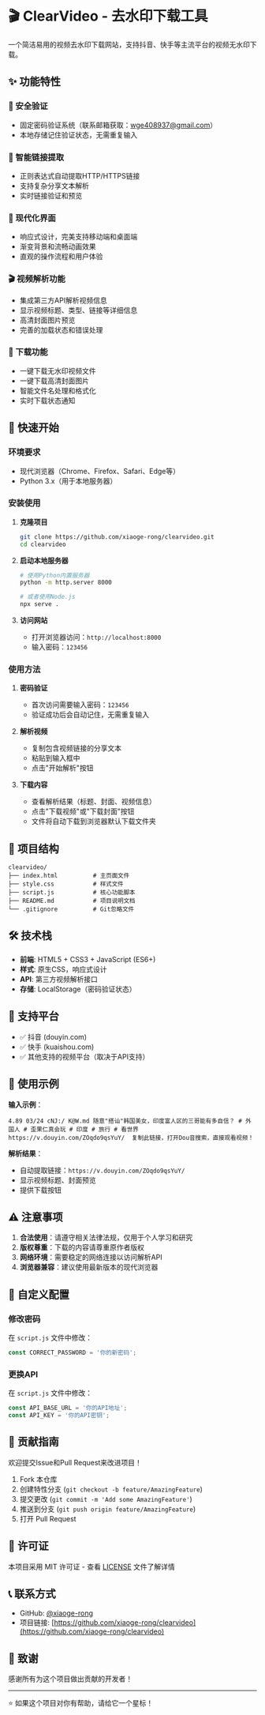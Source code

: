 # 🎬 ClearVideo - 去水印下载工具

一个简洁易用的视频去水印下载网站，支持抖音、快手等主流平台的视频无水印下载。

## ✨ 功能特性

### 🔐 安全验证
- 固定密码验证系统（联系邮箱获取：wge408937@gmail.com）
- 本地存储记住验证状态，无需重复输入

### 🔗 智能链接提取
- 正则表达式自动提取HTTP/HTTPS链接
- 支持复杂分享文本解析
- 实时链接验证和预览

### 📱 现代化界面
- 响应式设计，完美支持移动端和桌面端
- 渐变背景和流畅动画效果
- 直观的操作流程和用户体验

### 🎬 视频解析功能
- 集成第三方API解析视频信息
- 显示视频标题、类型、链接等详细信息
- 高清封面图片预览
- 完善的加载状态和错误处理

### 💾 下载功能
- 一键下载无水印视频文件
- 一键下载高清封面图片
- 智能文件名处理和格式化
- 实时下载状态通知

## 🚀 快速开始

### 环境要求
- 现代浏览器（Chrome、Firefox、Safari、Edge等）
- Python 3.x（用于本地服务器）

### 安装使用

1. **克隆项目**
   ```bash
   git clone https://github.com/xiaoge-rong/clearvideo.git
   cd clearvideo
   ```

2. **启动本地服务器**
   ```bash
   # 使用Python内置服务器
   python -m http.server 8000
   
   # 或者使用Node.js
   npx serve .
   ```

3. **访问网站**
   - 打开浏览器访问：`http://localhost:8000`
   - 输入密码：`123456`

### 使用方法

1. **密码验证**
   - 首次访问需要输入密码：`123456`
   - 验证成功后会自动记住，无需重复输入

2. **解析视频**
   - 复制包含视频链接的分享文本
   - 粘贴到输入框中
   - 点击"开始解析"按钮

3. **下载内容**
   - 查看解析结果（标题、封面、视频信息）
   - 点击"下载视频"或"下载封面"按钮
   - 文件将自动下载到浏览器默认下载文件夹

## 📁 项目结构

```
clearvideo/
├── index.html          # 主页面文件
├── style.css           # 样式文件
├── script.js           # 核心功能脚本
├── README.md           # 项目说明文档
└── .gitignore          # Git忽略文件
```

## 🛠️ 技术栈

- **前端**: HTML5 + CSS3 + JavaScript (ES6+)
- **样式**: 原生CSS，响应式设计
- **API**: 第三方视频解析接口
- **存储**: LocalStorage（密码验证状态）

## 🎯 支持平台

- ✅ 抖音 (douyin.com)
- ✅ 快手 (kuaishou.com)
- ✅ 其他支持的视频平台（取决于API支持）

## 📝 使用示例

**输入示例**：
```
4.89 03/24 cNJ:/ K@W.md 随意"搭讪"韩国美女，印度富人区的三哥能有多自信？ # 外国人 # 歪果仁真会玩 # 印度 # 旅行 # 看世界  https://v.douyin.com/ZOqdo9qsYuY/  复制此链接，打开Dou音搜索，直接观看视频！
```

**解析结果**：
- 自动提取链接：`https://v.douyin.com/ZOqdo9qsYuY/`
- 显示视频标题、封面预览
- 提供下载按钮

## ⚠️ 注意事项

1. **合法使用**：请遵守相关法律法规，仅用于个人学习和研究
2. **版权尊重**：下载的内容请尊重原作者版权
3. **网络环境**：需要稳定的网络连接以访问解析API
4. **浏览器兼容**：建议使用最新版本的现代浏览器

## 🔧 自定义配置

### 修改密码
在 `script.js` 文件中修改：
```javascript
const CORRECT_PASSWORD = '你的新密码';
```

### 更换API
在 `script.js` 文件中修改：
```javascript
const API_BASE_URL = '你的API地址';
const API_KEY = '你的API密钥';
```

## 🤝 贡献指南

欢迎提交Issue和Pull Request来改进项目！

1. Fork 本仓库
2. 创建特性分支 (`git checkout -b feature/AmazingFeature`)
3. 提交更改 (`git commit -m 'Add some AmazingFeature'`)
4. 推送到分支 (`git push origin feature/AmazingFeature`)
5. 打开 Pull Request

## 📄 许可证

本项目采用 MIT 许可证 - 查看 [LICENSE](LICENSE) 文件了解详情

## 📞 联系方式

- GitHub: [@xiaoge-rong](https://github.com/xiaoge-rong)
- 项目链接: [https://github.com/xiaoge-rong/clearvideo](https://github.com/xiaoge-rong/clearvideo)

## 🙏 致谢

感谢所有为这个项目做出贡献的开发者！

---

⭐ 如果这个项目对你有帮助，请给它一个星标！